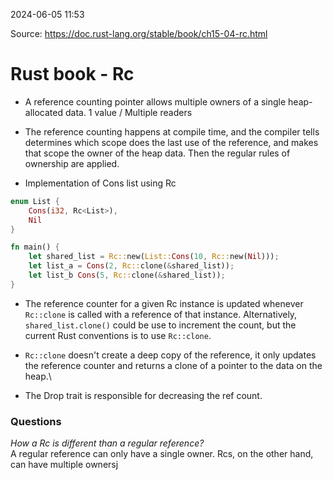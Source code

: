 2024-06-05 11:53

Source: https://doc.rust-lang.org/stable/book/ch15-04-rc.html

# Rust book - Rc

- A reference counting pointer allows multiple owners of a single heap-allocated data.
	1 value / Multiple readers

- The reference counting happens at compile time, and the compiler tells determines which scope does the last use of the reference, and makes that scope the owner of the heap data. Then the regular rules of ownership are applied.

- Implementation of Cons list using Rc
```rust
enum List {
	Cons(i32, Rc<List>),
	Nil
}

fn main() {
	let shared_list = Rc::new(List::Cons(10, Rc::new(Nil)));
	let list_a = Cons(2, Rc::clone(&shared_list));
	let list_b Cons(5, Rc::clone(&shared_list));
}
```

- The reference counter for a given Rc instance is updated whenever `Rc::clone` is called with a reference of that instance. Alternatively, `shared_list.clone()` could be use to increment the count, but the current Rust conventions is to use `Rc::clone`.

-  `Rc::clone` doesn't create a deep copy of the reference, it only updates the reference counter and returns a clone of a pointer to the data on the heap.\

- The Drop trait is responsible for decreasing the ref count.

### Questions
*How a Rc is different than a regular reference?*\
A regular reference can only have a single owner. Rcs, on the other hand, can have multiple ownersj 